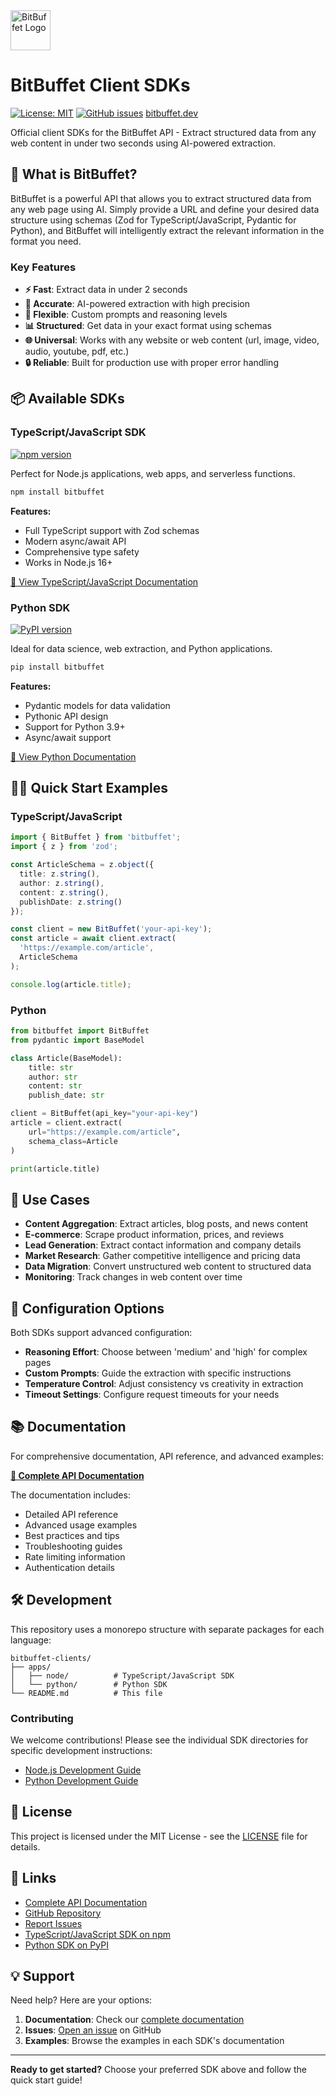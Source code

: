 <img src="https://www.bitbuffet.dev/_next/image?url=%2Fbitbuffet-logo-closed-transparent.png&w=64&q=75" alt="BitBuffet Logo" width="64" height="64">

# BitBuffet Client SDKs

[![License: MIT](https://img.shields.io/badge/License-MIT-yellow.svg)](https://opensource.org/licenses/MIT)
[![GitHub issues](https://img.shields.io/github/issues/ystefanov6/bitbuffet-clients)](https://github.com/ystefanov6/bitbuffet-clients/issues)
[bitbuffet.dev](https://bitbuffet.dev)

Official client SDKs for the BitBuffet API - Extract structured data from any web content in under two seconds using AI-powered extraction.

## 🚀 What is BitBuffet?

BitBuffet is a powerful API that allows you to extract structured data from any web page using AI. Simply provide a URL and define your desired data structure using schemas (Zod for TypeScript/JavaScript, Pydantic for Python), and BitBuffet will intelligently extract the relevant information in the format you need.

### Key Features

- **⚡ Fast**: Extract data in under 2 seconds
- **🎯 Accurate**: AI-powered extraction with high precision
- **🔧 Flexible**: Custom prompts and reasoning levels
- **📊 Structured**: Get data in your exact format using schemas
- **🌐 Universal**: Works with any website or web content (url, image, video, audio, youtube, pdf, etc.)
- **🔒 Reliable**: Built for production use with proper error handling

## 📦 Available SDKs

### TypeScript/JavaScript SDK

[![npm version](https://badge.fury.io/js/%40ystefanov6%2Fbitbuffet-js.svg)](https://badge.fury.io/js/%40ystefanov6%2Fbitbuffet-js)

Perfect for Node.js applications, web apps, and serverless functions.

```bash
npm install bitbuffet
```

**Features:**
- Full TypeScript support with Zod schemas
- Modern async/await API
- Comprehensive type safety
- Works in Node.js 16+

[📖 View TypeScript/JavaScript Documentation](./apps/node/README.md)

### Python SDK

[![PyPI version](https://badge.fury.io/py/bitbuffet.svg)](https://badge.fury.io/py/bitbuffet)

Ideal for data science, web extraction, and Python applications.

```bash
pip install bitbuffet
```

**Features:**
- Pydantic models for data validation
- Pythonic API design
- Support for Python 3.9+
- Async/await support

[📖 View Python Documentation](./apps/python/README.md)

## 🏃‍♂️ Quick Start Examples

### TypeScript/JavaScript

```typescript
import { BitBuffet } from 'bitbuffet';
import { z } from 'zod';

const ArticleSchema = z.object({
  title: z.string(),
  author: z.string(),
  content: z.string(),
  publishDate: z.string()
});

const client = new BitBuffet('your-api-key');
const article = await client.extract(
  'https://example.com/article',
  ArticleSchema
);

console.log(article.title);
```

### Python

```python
from bitbuffet import BitBuffet
from pydantic import BaseModel

class Article(BaseModel):
    title: str
    author: str
    content: str
    publish_date: str

client = BitBuffet(api_key="your-api-key")
article = client.extract(
    url="https://example.com/article",
    schema_class=Article
)

print(article.title)
```

## 🎯 Use Cases

- **Content Aggregation**: Extract articles, blog posts, and news content
- **E-commerce**: Scrape product information, prices, and reviews
- **Lead Generation**: Extract contact information and company details
- **Market Research**: Gather competitive intelligence and pricing data
- **Data Migration**: Convert unstructured web content to structured data
- **Monitoring**: Track changes in web content over time

## 🔧 Configuration Options

Both SDKs support advanced configuration:

- **Reasoning Effort**: Choose between 'medium' and 'high' for complex pages
- **Custom Prompts**: Guide the extraction with specific instructions
- **Temperature Control**: Adjust consistency vs creativity in extraction
- **Timeout Settings**: Configure request timeouts for your needs

## 📚 Documentation

For comprehensive documentation, API reference, and advanced examples:

**[📖 Complete API Documentation](https://bitbuffet.dev/docs/overview)**

The documentation includes:
- Detailed API reference
- Advanced usage examples
- Best practices and tips
- Troubleshooting guides
- Rate limiting information
- Authentication details

## 🛠️ Development

This repository uses a monorepo structure with separate packages for each language:

```
bitbuffet-clients/
├── apps/
│   ├── node/          # TypeScript/JavaScript SDK
│   └── python/        # Python SDK
└── README.md          # This file
```

### Contributing

We welcome contributions! Please see the individual SDK directories for specific development instructions:

- [Node.js Development Guide](./apps/node/README.md#development)
- [Python Development Guide](./apps/python/README.md#development)

## 📄 License

This project is licensed under the MIT License - see the [LICENSE](LICENSE) file for details.

## 🔗 Links

- [Complete API Documentation](https://bitbuffet.dev/docs/overview)
- [GitHub Repository](https://github.com/ystefanov6/bitbuffet-clients)
- [Report Issues](https://github.com/ystefanov6/bitbuffet-clients/issues)
- [TypeScript/JavaScript SDK on npm](https://www.npmjs.com/package/bitbuffet)
- [Python SDK on PyPI](https://pypi.org/project/bitbuffet/)

## 💡 Support

Need help? Here are your options:

1. **Documentation**: Check our [complete documentation](https://bitbuffet.dev/docs/overview)
2. **Issues**: [Open an issue](https://github.com/ystefanov6/bitbuffet-clients/issues) on GitHub
3. **Examples**: Browse the examples in each SDK's documentation

---

**Ready to get started?** Choose your preferred SDK above and follow the quick start guide!

        
